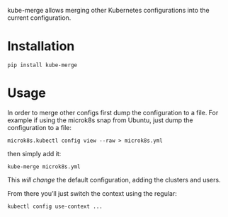 kube-merge allows merging other Kubernetes configurations into the
current configuration.

Installation
============

    pip install kube-merge

Usage
=====

In order to merge other configs first dump the configuration to a file.
For example if using the microk8s snap from Ubuntu, just dump the
configuration to a file:

    microk8s.kubectl config view --raw > microk8s.yml

then simply add it:

    kube-merge microk8s.yml

This *will change* the default configuration, adding the clusters and
users.

From there you’ll just switch the context using the regular:

    kubectl config use-context ...
